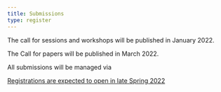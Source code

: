 ```yaml
---
title: Submissions
type: register
---
```

<table>
<tr>
  <p align="justify"> The call for sessions and workshops will be published in January 2022.</p>
</tr>
<tr>
  <p align="justify"> The Call for papers will be published in March 2022.
</tr>
<tr>
  <p align="justify"> All submissions will be managed via <a title="Microsoft Conference Management Toolkit (CMT)" href="https://cmt3.research.microsoft.com/">
</tr>
<tr>
  <p align="justify">Registrations are expected to open in late Spring 2022
</tr>
</table>
